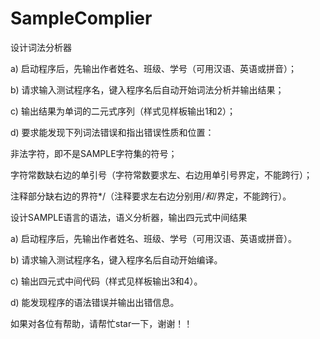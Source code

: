 # SampleComplier
  设计词法分析器
  
a)	启动程序后，先输出作者姓名、班级、学号（可用汉语、英语或拼音）；

b)	请求输入测试程序名，键入程序名后自动开始词法分析并输出结果；

c)	输出结果为单词的二元式序列（样式见样板输出1和2）；

d)	要求能发现下列词法错误和指出错误性质和位置：

非法字符，即不是SAMPLE字符集的符号；

字符常数缺右边的单引号（字符常数要求左、右边用单引号界定，不能跨行）；

注释部分缺右边的界符*/（注释要求左右边分别用/*和*/界定，不能跨行）。

设计SAMPLE语言的语法，语义分析器，输出四元式中间结果
         
a)	启动程序后，先输出作者姓名、班级、学号（可用汉语、英语或拼音）。

b)	请求输入测试程序名，键入程序名后自动开始编译。

c)	输出四元式中间代码（样式见样板输出3和4）。

d)	能发现程序的语法错误并输出出错信息。

如果对各位有帮助，请帮忙star一下，谢谢！！

